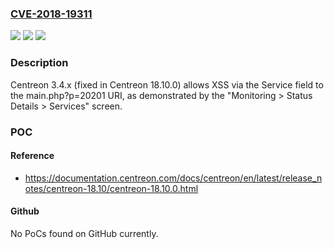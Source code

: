 ### [CVE-2018-19311](https://cve.mitre.org/cgi-bin/cvename.cgi?name=CVE-2018-19311)
![](https://img.shields.io/static/v1?label=Product&message=n%2Fa&color=blue)
![](https://img.shields.io/static/v1?label=Version&message=n%2Fa&color=blue)
![](https://img.shields.io/static/v1?label=Vulnerability&message=n%2Fa&color=brighgreen)

### Description

Centreon 3.4.x (fixed in Centreon 18.10.0) allows XSS via the Service field to the main.php?p=20201 URI, as demonstrated by the "Monitoring > Status Details > Services" screen.

### POC

#### Reference
- https://documentation.centreon.com/docs/centreon/en/latest/release_notes/centreon-18.10/centreon-18.10.0.html

#### Github
No PoCs found on GitHub currently.

